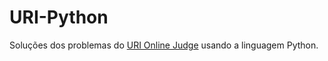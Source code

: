 # URI-Python
Soluções dos problemas do [URI Online Judge](https://www.urionlinejudge.com.br) usando a linguagem Python.
